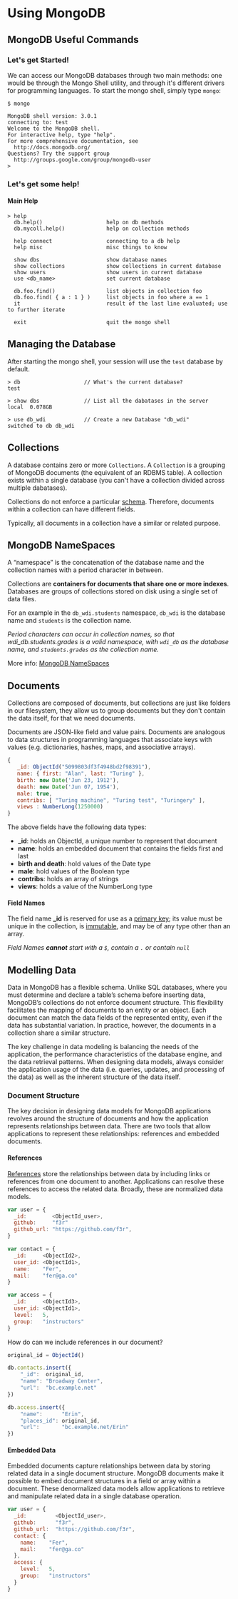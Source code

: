 # Using MongoDB

## MongoDB Useful Commands

### Let's get Started!

We can access our MongoDB databases through two main methods: one would be through the Mongo Shell utility, and through it's different drivers for programming languages. To start the mongo shell, simply type `mongo`:

```
$ mongo

MongoDB shell version: 3.0.1
connecting to: test
Welcome to the MongoDB shell.
For interactive help, type "help".
For more comprehensive documentation, see
  http://docs.mongodb.org/
Questions? Try the support group
  http://groups.google.com/group/mongodb-user
>
```

### Let's get some help!

#### Main Help
```
> help
  db.help()                    help on db methods
  db.mycoll.help()             help on collection methods

  help connect                 connecting to a db help
  help misc                    misc things to know

  show dbs                     show database names
  show collections             show collections in current database
  show users                   show users in current database
  use <db_name>                set current database

  db.foo.find()                list objects in collection foo
  db.foo.find( { a : 1 } )     list objects in foo where a == 1
  it                           result of the last line evaluated; use to further iterate

  exit                         quit the mongo shell
```

## Managing the Database

After starting the mongo shell, your session will use the `test` database by default.

```
> db                    // What's the current database?
test

> show dbs              // List all the dabatases in the server
local  0.078GB

> use db_wdi            // Create a new Database "db_wdi"
switched to db db_wdi
```


## Collections

A database contains zero or more `Collections`. A `Collection` is a grouping of MongoDB documents (the equivalent of an RDBMS table). A collection exists within a single database (you can't have a collection divided across multiple dabatases).

Collections do not enforce a particular [schema](http://en.wikipedia.org/wiki/Database_schema). Therefore, documents within a collection can have different fields.

Typically, all documents in a collection have a similar or related purpose.


## MongoDB NameSpaces

A “namespace” is the concatenation of the database name and the collection names with a period character in between.

Collections are **containers for documents that share one or more indexes**. Databases are groups of collections stored on disk using a single set of data files.

For an example in the `db_wdi.students` namespace, `db_wdi` is the database name and `students` is the collection name.

*Period characters can occur in collection names, so that wdi_db.students.grades is a valid namespace, with `wdi_db` as the database name, and `students.grades` as the collection name.*

More info: [MongoDB NameSpaces](http://docs.mongodb.org/manual/faq/developers/#faq-dev-namespace)

## Documents

Collections are composed of documents, but collections are just like folders in our filesystem, they allow us to group documents but they don't contain the data itself, for that we need documents.

Documents are JSON-like field and value pairs. Documents are analogous to data structures in programming languages that associate keys with values (e.g. dictionaries, hashes, maps, and associative arrays).


```js
{
   _id: ObjectId("5099803df3f4948bd2f98391"),
   name: { first: "Alan", last: "Turing" },
   birth: new Date('Jun 23, 1912'),
   death: new Date('Jun 07, 1954'),
   male: true,
   contribs: [ "Turing machine", "Turing test", "Turingery" ],
   views : NumberLong(1250000)
}
```

The above fields have the following data types:

- **_id**: holds an ObjectId, a unique number to represent that document
- **name**: holds an embedded document that contains the fields first and last
- **birth and death**: hold values of the Date type
- **male**: hold values of the Boolean type
- **contribs**: holds an array of strings
- **views**: holds a value of the NumberLong type

#### Field Names

The field name **_id** is reserved for use as a [primary key](http://en.wikipedia.org/wiki/Unique_key); its value must be unique in the collection, is [immutable](http://en.wikipedia.org/wiki/Immutable_object), and may be of any type other than an array.

*Field Names **cannot** start with a `$`, contain a `.` or contain `null`*

## Modelling Data

Data in MongoDB has a flexible schema. Unlike SQL databases, where you must determine and declare a table’s schema before inserting data, MongoDB’s collections do not enforce document structure. This flexibility facilitates the mapping of documents to an entity or an object. Each document can match the data fields of the represented entity, even if the data has substantial variation. In practice, however, the documents in a collection share a similar structure.

The key challenge in data modeling is balancing the needs of the application, the performance characteristics of the database engine, and the data retrieval patterns. When designing data models, always consider the application usage of the data (i.e. queries, updates, and processing of the data) as well as the inherent structure of the data itself.

### Document Structure

The key decision in designing data models for MongoDB applications revolves around the structure of documents and how the application represents relationships between data. There are two tools that allow applications to represent these relationships: references and embedded documents.

#### References

[References](http://docs.mongodb.org/manual/reference/database-references/) store the relationships between data by including links or references from one document to another. Applications can resolve these references to access the related data. Broadly, these are normalized data models.

```js
var user = {
  _id:        <ObjectId_user>,
  github:     "f3r"
  github_url: "https://github.com/f3r",
}

var contact = {
  _id:     <ObjectId2>,
  user_id: <ObjectId1>,
  name:    "Fer",
  mail:    "fer@ga.co"
}

var access = {
  _id:     <ObjectId3>,
  user_id: <ObjectId1>,
  level:   5,
  group:   "instructors"
}
```

How do can we include references in our document?

```js
original_id = ObjectId()

db.contacts.insert({
    "_id":  original_id,
    "name": "Broadway Center",
    "url":  "bc.example.net"
})

db.access.insert({
    "name":      "Erin",
    "places_id": original_id,
    "url":       "bc.example.net/Erin"
})
```

#### Embedded Data

Embedded documents capture relationships between data by storing related data in a single document structure. MongoDB documents make it possible to embed document structures in a field or array within a document. These denormalized data models allow applications to retrieve and manipulate related data in a single database operation.

```js
var user = {
  _id:         <ObjectId_user>,
  github:      "f3r",
  github_url:  "https://github.com/f3r",
  contact: {
    name:    "Fer",
    mail:    "fer@ga.co"
  },
  access: {
    level:   5,
    group:   "instructors"
  }
}
```
